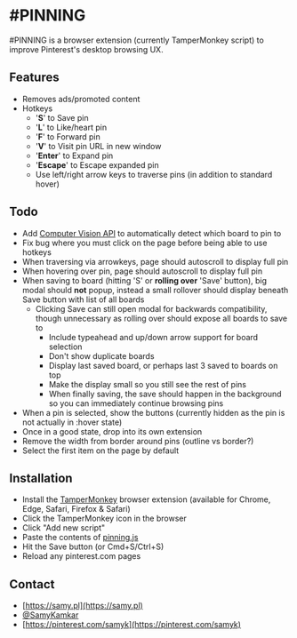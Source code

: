 # #PINNING

\#PINNING is a browser extension (currently TamperMonkey script) to improve Pinterest's desktop browsing UX.

## Features
* Removes ads/promoted content
* Hotkeys
	* '**S**' to Save pin
	* '**L**' to Like/heart pin
	* '**F**' to Forward pin
	* '**V**' to Visit pin URL in new window
	* '**Enter**' to Expand pin
	* '**Escape**' to Escape expanded pin
	* Use left/right arrow keys to traverse pins (in addition to standard hover)

## Todo
* Add [Computer Vision API](https://www.microsoft.com/cognitive-services/en-us/Computer-Vision-API/documentation/DescribingImages) to automatically detect which board to pin to
* Fix bug where you must click on the page before being able to use hotkeys
* When traversing via arrowkeys, page should autoscroll to display full pin
* When hovering over pin, page should autoscroll to display full pin
* When saving to board (hitting 'S' or **rolling over** 'Save' button), big modal should **not** popup, instead a small rollover should display beneath Save button with list of all boards
  * Clicking Save can still open modal for backwards compatibility, though unnecessary as rolling over should expose all boards to save to
	* Include typeahead and up/down arrow support for board selection
	* Don't show duplicate boards
	* Display last saved board, or perhaps last 3 saved to boards on top
	* Make the display small so you still see the rest of pins
	* When finally saving, the save should happen in the background so you can immediately continue browsing pins
* When a pin is selected, show the buttons (currently hidden as the pin is not actually in :hover state)
* Once in a good state, drop into its own extension
* Remove the width from border around pins (outline vs border?)
* Select the first item on the page by default

## Installation

* Install the [TamperMonkey](https://tampermonkey.net/) browser extension (available for Chrome, Edge, Safari, Firefox & Safari)
* Click the TamperMonkey icon in the browser
* Click "Add new script"
* Paste the contents of [pinning.js](https://raw.githubusercontent.com/samyk/pinning/master/pinning.js)
* Hit the Save button (or Cmd+S/Ctrl+S)
* Reload any pinterest.com pages

## Contact
* [https://samy.pl](https://samy.pl)
* [@SamyKamkar](https://twitter.com/samykamkar/)
* [https://pinterest.com/samyk](https://pinterest.com/samyk)

